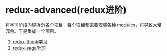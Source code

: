 # redux-advanced(redux进阶)
将学习阶段内容拆分各个项目，每个项目都需要安装各种 modules，将导致大量冗余。于是集成一个项目。
1. [redux-thunk学习](./src/redux-thunk)
2. [redux-saga学习](./src/redux-saga)